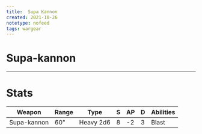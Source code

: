 ```yaml
---
title:  Supa Kannon
created: 2021-10-26
notetype: nofeed
tags: wargear
---
```


# Supa-kannon

---

# Stats

| Weapon      | Range | Type      | S   | AP  | D   | Abilities |
| ----------- | ----- | --------- | --- | --- | --- | --------- |
| Supa-kannon | 60"   | Heavy 2d6 | 8   | -2  | 3   | Blast     | 